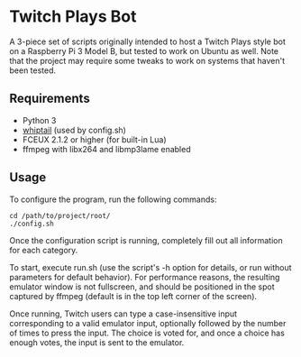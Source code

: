 # Twitch Plays Bot

A 3-piece set of scripts originally intended to host a Twitch Plays style bot on a Raspberry Pi 3 Model B, but tested to work on Ubuntu as well. Note that the project may require some tweaks to work on systems that haven't been tested.

## Requirements

* Python 3
* [whiptail](https://linux.die.net/man/1/whiptail) (used by config.sh)
* FCEUX 2.1.2 or higher (for built-in Lua)
* ffmpeg with libx264 and libmp3lame enabled

## Usage

To configure the program, run the following commands:

```
cd /path/to/project/root/
./config.sh
```

Once the configuration script is running, completely fill out all information for each category.
        
To start, execute run.sh (use the script's -h option for details, or run without parameters for default behavior). For performance reasons, the resulting emulator window is not fullscreen, and should be positioned in the spot captured by ffmpeg (default is in the top left corner of the screen).

Once running, Twitch users can type a case-insensitive input corresponding to a valid emulator input, optionally followed by the number of times to press the input. The choice is voted for, and once a choice has enough votes, the input is sent to the emulator.
